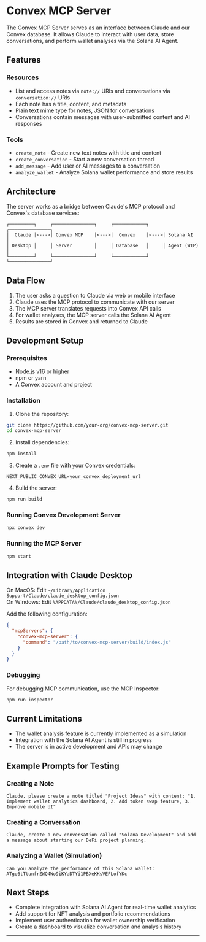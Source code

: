 # Convex MCP Server

The Convex MCP Server serves as an interface between Claude and our Convex database. It allows Claude to interact with user data, store conversations, and perform wallet analyses via the Solana AI Agent.

## Features

### Resources
- List and access notes via `note://` URIs and conversations via `conversation://` URIs
- Each note has a title, content, and metadata
- Plain text mime type for notes, JSON for conversations
- Conversations contain messages with user-submitted content and AI responses

### Tools
- `create_note` - Create new text notes with title and content
- `create_conversation` - Start a new conversation thread
- `add_message` - Add user or AI messages to a conversation
- `analyze_wallet` - Analyze Solana wallet performance and store results

## Architecture

The server works as a bridge between Claude's MCP protocol and Convex's database services:

```
┌─────────┐     ┌───────────────┐     ┌────────────┐     ┌───────────────┐
│  Claude │<--->│ Convex MCP    │<--->│  Convex    │<--->│ Solana AI     │
│ Desktop │     │ Server        │     │ Database   │     │ Agent (WIP)   │
└─────────┘     └───────────────┘     └────────────┘     └───────────────┘
```

## Data Flow
1. The user asks a question to Claude via web or mobile interface
2. Claude uses the MCP protocol to communicate with our server
3. The MCP server translates requests into Convex API calls
4. For wallet analyses, the MCP server calls the Solana AI Agent
5. Results are stored in Convex and returned to Claude

## Development Setup

### Prerequisites
- Node.js v16 or higher
- npm or yarn
- A Convex account and project

### Installation

1. Clone the repository:
```bash
git clone https://github.com/your-org/convex-mcp-server.git
cd convex-mcp-server
```

2. Install dependencies:
```bash
npm install
```

3. Create a `.env` file with your Convex credentials:
```
NEXT_PUBLIC_CONVEX_URL=your_convex_deployment_url
```

4. Build the server:
```bash
npm run build
```

### Running Convex Development Server

```bash
npx convex dev
```

### Running the MCP Server

```bash
npm start
```

## Integration with Claude Desktop

On MacOS: Edit `~/Library/Application Support/Claude/claude_desktop_config.json`  
On Windows: Edit `%APPDATA%/Claude/claude_desktop_config.json`

Add the following configuration:
```json
{
  "mcpServers": {
    "convex-mcp-server": {
      "command": "/path/to/convex-mcp-server/build/index.js"
    }
  }
}
```

### Debugging

For debugging MCP communication, use the MCP Inspector:
```bash
npm run inspector
```

## Current Limitations

- The wallet analysis feature is currently implemented as a simulation
- Integration with the Solana AI Agent is still in progress
- The server is in active development and APIs may change

## Example Prompts for Testing

### Creating a Note
```
Claude, please create a note titled "Project Ideas" with content: "1. Implement wallet analytics dashboard, 2. Add token swap feature, 3. Improve mobile UI"
```

### Creating a Conversation
```
Claude, create a new conversation called "Solana Development" and add a message about starting our DeFi project planning.
```

### Analyzing a Wallet (Simulation)
```
Can you analyze the performance of this Solana wallet: ATgo6tTtunfrZWQ4Wo9iKYaDTYi1PBXeKKsVEFLofYKc
```

## Next Steps

- Complete integration with Solana AI Agent for real-time wallet analytics
- Add support for NFT analysis and portfolio recommendations
- Implement user authentication for wallet ownership verification
- Create a dashboard to visualize conversation and analysis history

---
